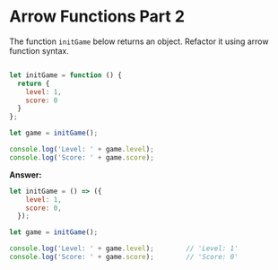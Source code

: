 # Arrow Functions Part 2


The function `initGame` below returns an object. Refactor it using arrow function syntax.

```js

let initGame = function () {
  return {
    level: 1,
    score: 0
  }
};

let game = initGame();

console.log('Level: ' + game.level);
console.log('Score: ' + game.score);
```

**Answer:**

```js
let initGame = () => ({
    level: 1,
    score: 0,
  });

let game = initGame();

console.log('Level: ' + game.level);        // 'Level: 1'
console.log('Score: ' + game.score);        // 'Score: 0'
```